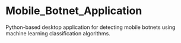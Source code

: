 # Mobile_Botnet_Application
Python-based desktop application for detecting mobile botnets using machine learning classification algorithms.
